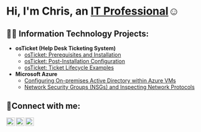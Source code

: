 <h1>Hi, I'm Chris, an <a href="https://linkedin.com/in/Josh">IT Professional</a>☺</h1>

<h2>👨‍💻 Information Technology Projects:</h2>

- <b>osTicket (Help Desk Ticketing System)</b>
  - [osTicket: Prerequisites and Installation](https://github.com/czturrubiartes/osticket-prereqs)
  - [osTicket: Post-Installation Configuration](https://github.com/czturrubiartes/osTicket-post-install-config)
  - [osTicket: Ticket Lifecycle Examples](https://github.com/czturrubiartes/osTicket-ticket-lifecycle)
- <b>Microsoft Azure</b>
  - [Configuring On-premises Active Directory within Azure VMs](https://github.com/czturrubiartes/configure-ad)
  - [Network Security Groups (NSGs) and Inspecting Network Protocols](https://github.com/czturrubiartes/azure-network-protocols)

<h2>🤳Connect with me:</h2>

[<img align="left" alt="Josh | Twitter" width="22px" src="https://cdn.jsdelivr.net/npm/simple-icons@v3/icons/twitter.svg" />][twitter]
[<img align="left" alt="Josh | LinkedIn" width="22px" src="https://cdn.jsdelivr.net/npm/simple-icons@v3/icons/linkedin.svg" />][linkedin]
[<img align="left" alt="Josh | Instagram" width="22px" src="https://cdn.jsdelivr.net/npm/simple-icons@v3/icons/instagram.svg" />][instagram]

[twitter]: https://twitter.com/Josh
[instagram]: https://www.instagram.com/Josh
[linkedin]: https://linkedin.com/in/Josh
